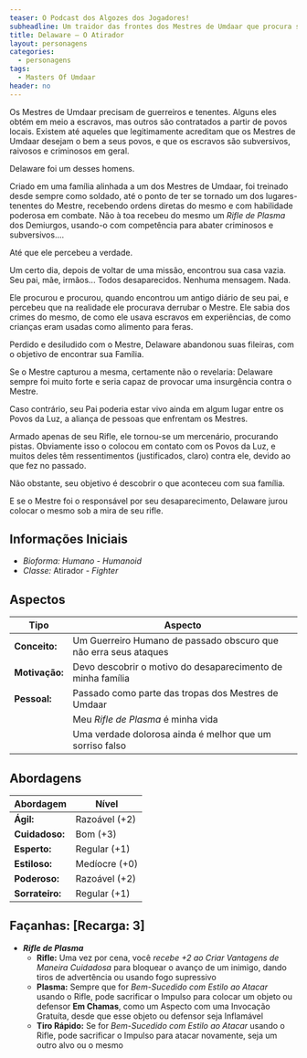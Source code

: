 ```yaml
---
teaser: O Podcast dos Algozes dos Jogadores!
subheadline: Um traidor das frontes dos Mestres de Umdaar que procura sua Família
title: Delaware – O Atirador
layout: personagens
categories:
  - personagens
tags:
  - Masters Of Umdaar 
header: no
---
```


Os Mestres de Umdaar precisam de guerreiros e tenentes. Alguns eles obtém em meio a escravos, mas outros são contratados a partir de povos locais. Existem até aqueles que legitimamente acreditam que os Mestres de Umdaar desejam o bem a seus povos, e que os escravos são subversivos, raivosos e criminosos em geral.

Delaware foi um desses homens.

Criado em uma família alinhada a um dos Mestres de Umdaar, foi treinado desde sempre como soldado, até o ponto de ter se tornado um dos lugares-tenentes do Mestre, recebendo ordens diretas do mesmo e com habilidade poderosa em combate. Não à toa recebeu do mesmo um _Rifle de Plasma_ dos Demiurgos, usando-o com competência para abater criminosos e subversivos....

Até que ele percebeu a verdade.

Um certo dia, depois de voltar de uma missão, encontrou sua casa vazia. Seu pai, mãe, irmãos... Todos desaparecidos. Nenhuma mensagem. Nada.

Ele procurou e procurou, quando encontrou um antigo diário de seu pai, e percebeu que na realidade ele procurava derrubar o Mestre. Ele sabia dos crimes do mesmo, de como ele usava escravos em experiências, de como crianças eram usadas como alimento para feras.

Perdido e desiludido com o Mestre, Delaware abandonou suas fileiras, com o objetivo de encontrar sua Família.

Se o Mestre capturou a mesma, certamente não o revelaria: Delaware sempre foi muito forte e seria capaz de provocar uma insurgência contra o Mestre.

Caso contrário, seu Pai poderia estar vivo ainda em algum lugar entre os Povos da Luz, a aliança de pessoas que enfrentam os Mestres.

Armado apenas de seu Rifle, ele tornou-se um mercenário, procurando pistas. Obviamente isso o colocou em contato com os Povos da Luz, e muitos deles têm ressentimentos (justificados, claro) contra ele, devido ao que fez no passado.

Não obstante, seu objetivo é descobrir o que aconteceu com sua família. 

E se o Mestre foi o responsável por seu desaparecimento, Delaware jurou colocar o mesmo sob a mira de seu rifle.

## Informações Iniciais

+ _Bioforma:_ _Humano_  - _Humanoid_
+ _Classe:_ Atirador - _Fighter_

## Aspectos

| **Tipo**       | **Aspecto**                                                      |
|----------------|------------------------------------------------------------------|
| __Conceito:__  | Um Guerreiro Humano de passado obscuro que não erra seus ataques |
| __Motivação:__ | Devo descobrir o motivo do desaparecimento de minha família      |
| __Pessoal:__   | Passado como parte das tropas dos Mestres de Umdaar              |
|                | Meu _Rifle de Plasma_ é minha vida                               |
|                | Uma verdade dolorosa ainda é melhor que um sorriso falso         |

## Abordagens

| **Abordagem**   | **Nível**     |
|-----------------|---------------|
| __Ágil:__       | Razoável (+2) |
| __Cuidadoso:__  | Bom (+3)      |
| __Esperto:__    | Regular (+1)  |
| __Estiloso:__   | Medíocre (+0) |
| __Poderoso:__   | Razoável (+2) |
| __Sorrateiro:__ | Regular (+1)  |

## Façanhas: [Recarga: 3]

+ ___Rifle de Plasma___
  + __Rifle:__ Uma vez por cena, você _recebe +2 ao Criar Vantagens de Maneira Cuidadosa_ para bloquear o avanço de um inimigo, dando tiros de advertência ou usando fogo supressivo
  + __Plasma:__ Sempre que for _Bem-Sucedido com Estilo ao Atacar_ usando o Rifle, pode sacrificar o Impulso para colocar um objeto ou defensor __Em Chamas__, como um Aspecto com uma Invocação Gratuíta, desde que esse objeto ou defensor seja Inflamável
  + __Tiro Rápido:__ Se for _Bem-Sucedido com Estilo ao Atacar_ usando o Rifle, pode sacrificar o Impulso para atacar novamente, seja um outro alvo ou o mesmo

